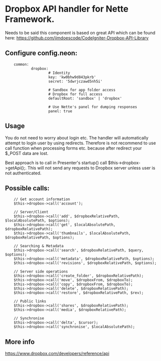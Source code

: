 Dropbox API handler for Nette Framework.
========================================

Needs to be said this component is based on great API which can be found here: https://github.com/jimdoescode/CodeIgniter-Dropbox-API-Library

Configure config.neon:
----------------------

        common:
                dropbox:
                        # Identity
                        key: 'kw0bhw9d843pkrb'
                        secret: '5dwrjczawd5nh5i'

                        # Sandbox for app folder access
                        # Dropbox for full access
                        defaultRoot: 'sandbox' | 'dropbox'

                        # Use Nette's panel for dumping responses
                        panel: true


Usage
-----

You do not need to worry about login etc. The handler will automatically attempt to login user by using redirects. Therefore is not recommend to use call function when processing forms etc. because after redirect your $_POST data are lost.

Best approach is to call in Presenter's startup() call $this->dropbox->getApi();. This will not send any requests to Dropbox server unless user is not authenticated.


Possible calls:
---------------

        // Get account information
        $this->dropbox->call('account');

        // Server/Client
        $this->dropbox->call('add', $dropboxRelativePath, $localAbsolutePath, $options);
        $this->dropbox->call('get', $localAbsolutePath, $dropboxRelativePath);
        $this->dropbox->call('thumbnails', $localAbsolutePath, $dropboxRelativePath, $options);

        // Searching & Metadata
        $this->dropbox->call('search', $dropboxRelativePath, $query, $options);
        $this->dropbox->call('metadata', $dropboxRelativePath, $options);
        $this->dropbox->call('revisions', $dropboxRelativePath, $options);

        // Server side operations
        $this->dropbox->call('create_folder', $dropboxRelativePath);
        $this->dropbox->call('move', $dropboxFrom, $dropboxTo);
        $this->dropbox->call('copy', $dropboxFrom, $dropboxTo);
        $this->dropbox->call('delete', $dropboxRelativePath);
        $this->dropbox->call('restore', $dropboxRelativePath, $rev);

        // Public links
        $this->dropbox->call('shares', $dropboxRelativePath);
        $this->dropbox->call('media', $dropboxRelativePath);

        // Synchronise
        $this->dropbox->call('delta', $cursor);
        $this->dropbox->call('synchronise', $localAbsolutePath);


More info
---------
https://www.dropbox.com/developers/reference/api